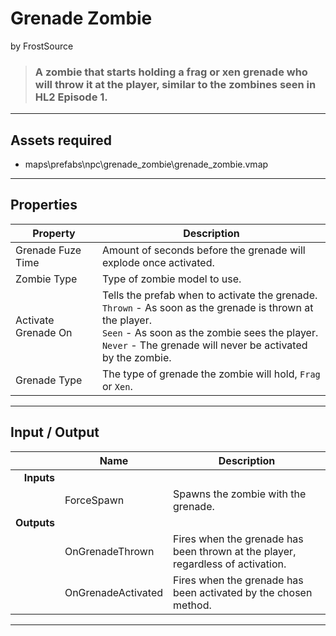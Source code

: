 # Grenade Zombie
by FrostSource

> ### A zombie that starts holding a frag or xen grenade who will throw it at the player, similar to the zombines seen in HL2 Episode 1.

---

## Assets required

- maps\prefabs\npc\grenade_zombie\grenade_zombie.vmap

---

## Properties

| Property | Description |
| - | - |
| Grenade Fuze Time | Amount of seconds before the grenade will explode once activated.
| Zombie Type | Type of zombie model to use.
| Activate Grenade On | Tells the prefab when to activate the grenade.<br>`Thrown` - As soon as the grenade is thrown at the player.<br>`Seen` - As soon as the zombie sees the player.<br>`Never` - The grenade will never be activated by the zombie.
| Grenade Type | The type of grenade the zombie will hold, `Frag` or `Xen`.

---

## Input / Output

|| Name | Description |
| -: | - | - |
| **Inputs**
|| ForceSpawn | Spawns the zombie with the grenade.
| **Outputs**
|| OnGrenadeThrown | Fires when the grenade has been thrown at the player, regardless of activation.
|| OnGrenadeActivated | Fires when the grenade has been activated by the chosen method.

---